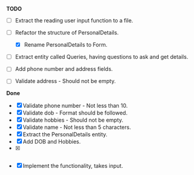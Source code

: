 **TODO**

  - [ ] Extract the reading user input function to a file.

  - [ ] Refactor the structure of PersonalDetails.
    - [x] Rename PersonalDetails to Form.
  - [ ] Extract entity called Queries, having questions to ask and get details.



  - [ ] Add phone number and address fields.
  - [ ] Validate address - Should not be empty.


**Done**

- [x] Validate phone number - Not less than 10.
- [x] Validate dob - Format should be followed.
- [x] Validate hobbies - Should not be empty.
- [x] Validate name - Not less than 5 characters.
- [x] Extract the PersonalDetails entity.
- [x] Add DOB and Hobbies.
- [x] ~~~Hard code values as input.~~~
- [x] Implement the functionality, takes input.